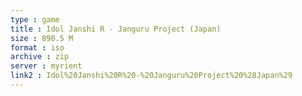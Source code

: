 ```yaml
---
type : game
title : Idol Janshi R - Janguru Project (Japan)
size : 890.5 M
format : iso
archive : zip
server : myrient
link2 : Idol%20Janshi%20R%20-%20Janguru%20Project%20%28Japan%29
---
```

